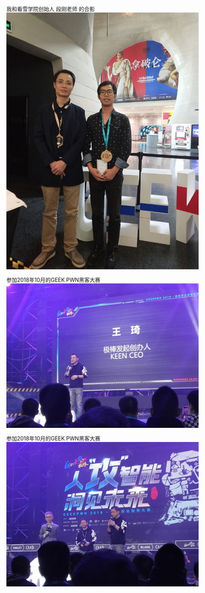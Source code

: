 我和看雪学院创始人 段刚老师 的合影  
![我和看雪学院创始人 段刚老师 的合影](https://github.com/ZJ69719496/travel/blob/master/1.jpg)  

参加2018年10月的GEEK PWN黑客大赛  
![参加2018年10月的GEEK PWN黑客大赛](https://github.com/ZJ69719496/travel/blob/master/2.jpg)  

参加2018年10月的GEEK PWN黑客大赛  
![参加2018年10月的GEEK PWN黑客大赛](https://github.com/ZJ69719496/travel/blob/master/3.jpg)  

